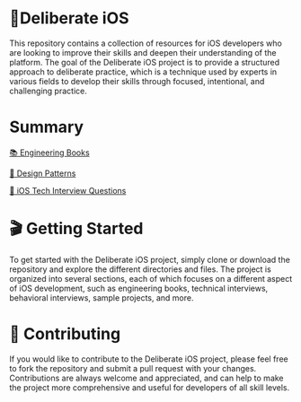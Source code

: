# 📱Deliberate iOS

This repository contains a collection of resources for iOS developers who are looking to improve their skills and deepen their understanding of the platform. The goal of the Deliberate iOS project is to provide a structured approach to deliberate practice, which is a technique used by experts in various fields to develop their skills through focused, intentional, and challenging practice.

# Summary
[📚 Engineering Books](/books)

[🔐 Design Patterns](/desing-patterns)

[🧐 iOS Tech Interview Questions](/interview-questions/README.md)

# 🎬 Getting Started 
To get started with the Deliberate iOS project, simply clone or download the repository and explore the different directories and files. The project is organized into several sections, each of which focuses on a different aspect of iOS development, such as engineering books, technical interviews, behavioral interviews, sample projects, and more.

# 🚀 Contributing
If you would like to contribute to the Deliberate iOS project, please feel free to fork the repository and submit a pull request with your changes. Contributions are always welcome and appreciated, and can help to make the project more comprehensive and useful for developers of all skill levels.
